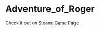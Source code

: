 # Adventure_of_Roger

Check it out on Steam: [Game Page](https://store.steampowered.com/app/2446190/_Adventure_of_Roger/)
